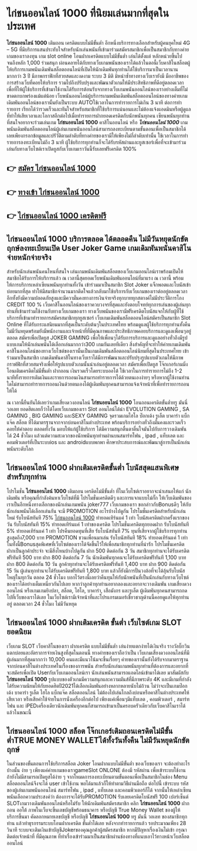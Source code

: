 # ไก่ชนออนไลน์ 1000  ที่นิยมเล่นมากที่สุดในประเทศ

**ไก่ชนออนไลน์ 1000** เติมถอน เครดิตแบบไม่มีขั้นต่ำ  อีกหนึ่งบริการทางเลือกสำหรับผู้คนยุคใหม่ 4G – 5G ที่มีบริการแสนประทับใจสำหรับนักเล่นพนันที่เข้ามาร่วมสมัครสมาชิกเพื่อเป็นสมาชิกกับทางค่ายเกมของเราลงทุน เกม slot online โอนฝากเครดิตแบบไม่มีขั้นต่ำ เล่นได้ตั้งแต่ หลักหน่วยขึ้นไปจนถึงหลัก 1,000 ร่วมสนุก ผ่อนคลายได้กับทางเว็บเกมพนันของเราได้แล้วในตอนี้เว็บคาสิโนสล็อตผู้ให้บริการเกมพนันเดิมพันสล็อตออนไลน์ที่เปิดให้นักเดิมพันทุกท่านได้ใช้บริการมาเป็นเวลานานมากกว่า 3 ปี มีภาพกราฟิกที่สวยสดและงดงาม ระบบ 3 มิติ
มิหนำซ้ำทางทางเว็บเรายังมี มืออาชีพของการสร้างเว็บที่คอยให้บริการ  รวมไปถึงปรับปรุงและพัฒนาตัวเกมให้มีประสิทธิภาพที่ดีอยู่ตลอดเวลา เพื่อที่ให้ผู้ใช้บริการที่เข้ามาใช้งานได้รับการต้อนรับจากทางเว็บเกมพนันออนไลน์ของเราอย่างเต็มที่ไม่ขาดตกบกพร่องแม้แต่น้อย เว็บพนันออนไลน์ผู้บริการเกมพนันเดิมพันสล็อตออนไลน์ของทางค่ายเกมเดิมพันออนไลน์ของเรานั้นยังเป็นระบบ AUTOใช้เวลาในการทำรายการไม่เกิน 3 นาที ต่อการทำรายการ เรียกได้ว่ารวดเร็วและทันใจสำหรับสมาชิกที่ใช้บริการแน่นอนและไม่ต้องแจ้งแอดมินหรือผู้ดูแลที่ทำให้เสียเวลาและโอกาสอีกต่อไปเมื่อทำรายการฝากยอดเครดิตกับนักพนันทุกคน
เซียนพนันทุกท่านที่สนใจอยากจะร่วมเล่นเกม **ไก่ชนออนไลน์ 1000** คาสิโนออนไลน์ หรือ ***ไก่ชนออนไลน์ 1000*** เกมพนันเดิมพันสล็อตออนไลน์ผู้เล่นเกมพนันออนไลน์สามารถลงทะเบียนตามขั้นตอนเพื่อเป็นสมาชิกได้เลยเพียงกรอกข้อมูลและปรัวัติตามลำดับที่ทางค่ายของเรามีให้เพียงไม่กี่ลำดับเท่านั้น ใช้เวลาในการทำรายการลงทะเบียนไม่ถึง 3 นาที ผู้ใช้บริการทุกท่านก็จะได้รับรหัสผ่านและยูสเซอร์เพื่อที่จะเข้ามาร่วมเล่นกับทางเว็บไซต์เราเปิดยูสกับเว็บเกมเราวันนี้รับเลยฟรีเครดิต 100%

## 👉 [สมัคร ไก่ชนออนไลน์ 1000](https://archa888.com/)
## 👉 [ทางเข้า ไก่ชนออนไลน์ 1000](https://archa888.com/)
## 👉 [ไก่ชนออนไลน์ 1000 เครดิตฟรี](https://archa888.com/)

## ไก่ชนออนไลน์ 1000 บริการตลอด ได้ตลอดคืน ไม่มีวันหยุดนักขัตฤกษ์ลงทะเบียนเปิด User Joker Game เกมเดิมพันพนันคาสิโนจ่ายหนักจ่ายจริง

สำหรับนักเล่นพนันคนไหนที่สนใจ เล่นเกมพนันเดิมพันสล็อตของเว็บเกมออนไลน์เราพร้อมเปิดให้สมาชิกได้รับการให้บริการแล้ว ณ เวลานี้สุดยอดเว็บพนันเดิมพันออนไลน์ที่มาแรง ณ เวลานี้ พร้อมให้การบริการเหล่าเซียนพนันทุกท่านทั้งวัน เข้าร่วมมาเป็นสมาชิก Slot Joker แจ็กพอตและโบนัสเข้าบ่อยมากที่สุด ทำให้มีสมาชิกจำนวนมากติดใจแล้วกลับมาใช้บริการกับเว็บเกมของเราต่ออยู่ตลอดเวลา อีกทั้งยังมีความปลอดภัยสูงและมีความั่นคงทางการเงินจ่ายจริงทุกบาททุกสตางค์ไม่มีประวัติการโกง CREDIT 100 % เว็บคาสิโนออนไลน์ของเราควบวงจรที่สุดและยังตอบโจทย์ทุกการเล่นของผู้เล่นทุกท่านที่เข้ามาร่วมใช้งานกับทางเว็บเกมของเรา
ทางเว็บพนันของเรามีฟรีเครดิตโบนัสแจกให้กับผู้ที่ใช้บริการที่เข้ามาทำรายการสมัครสมาชิกทุกยูสเซอร์ เว็บเกมเดิมพันสล็อตออนไลน์สมัครเป็นสมาชิก Slot Online ที่ได้รับกระแสนิยมมากที่สุดเป็นระดับต้นๆในประเทศไทย พร้อมดูแลผู้ใช้บริการทุกท่านทั้งคืน ไม่มีวันหยุดพร้อมยังมีพนักงานและเจ้าหน้าที่ที่มีคุณภาพและประสิทธิภาพคอยบริการและดูแลเพื่อนๆอยู่ตลอด สมัครเพื่อเปิดยูส JOKER GAMING เพื่อให้เพื่อนๆได้รับการบริการและดูแลอย่างทั่วถึงมีรูปแบบเกมให้นักเล่นพนันได้เลือกเล่นมากกว่า300 เกมกันเลยทีเดียว
สิ่งสำคัญที่จะทำให้ค่ายเกมเดิมพันคาสิโนออนไลน์ของทางเว็บไซต์ของเรานั้นเป็นเกมเดิมพันสล็อตออนไลน์นิยมที่สุดในประเทศไทย เข้าร่วมมาเป็นสมาชิก  เกมเดิมพันคาสิโนทางเว็บเราได้มีการพัฒนาและปรับปรุงรูปแบบตัวเกมให้มีภาพกราฟฟิกที่สวยสมจริงเพื่อให้รูปแบบตัวเกมนั้นน่าเล่นอยู่ตลอดเวลา สมัครเพื่อเปิดยูส โจ๊กเกอร์เกมมิ่ง โอนเติมเครดิตไม่มีขั้นต่ำ ฝากถอน เงินรวดเร็วโดยระบบออโต้ ใช้เวลาในการทำรายการไม่ถึง 1-2 นาทีทั้งรายการเติมเงินและรายการถอนเงินสามารถทำรายการได้ด้วยตนเองง่ายๆ หรือหากผู้ใช้งานท่านใดไม่สามารถทำรายการถอนเงินด้วยตนเองได้ผู้เดิมพันทุกคนสามารถแจ้งเจ้าหน้าที่เพื่อทำรายการถอนให้ได้

ณ เวลานี้ยืนยันได้เลยว่าเกมเสี่ยงดวงออนไลน์ **ไก่ชนออนไลน์ 1000** โอนถอนเครดิตขั้นต่ำทรู มันนี่วอเลท ยอดฮิตเลยก็ว่าได้โดยเว็บเกมของเรา Slot ออนไลน์ได้นำ EVOLUTION GAMING , SA GAMING , BIG GAMING และSEXY GAMING จุดรวมเกมไฮโล ป๊อกเด้ง รูเล็ต บาคาร่า แบ็กแจ๊ค สล็อต ที่ได้มาตรฐานจากจากบ่อนคาสิโนต่างประเทศ พร้อมบริการอย่างทั่วถึงมั่นคงและรวดเร็วคอยให้คำตอบ ตลอดทั้งวัน มอบให้แก่ผู้ใช้บริการ ได้มีความสนุกตื่นตาตื่นใจมันไปกับการวางเดิมพัน ได้ 24 ชั่วโมง แล้วแต่ความสะดวกของนักพนันทุกท่านผ่านบนสมาร์ทโฟน , ipad , แท็บเลต และคอมพิวเตอร์ที่เป็นระบบios และ androidแบบพกพา ศึกษาประสบการณ์และพัฒนาสู่การเป็นนักเล่นพนันระดับโลก

## ไก่ชนออนไลน์ 1000 ฝากเติมเครดิตขั้นต่ำ โบนัสสุดแสนพิเศษสำหรับทุกท่าน

โปรโมชั่น **ไก่ชนออนไลน์ 1000** เติมถอน เครดิตไม่มีขั้นต่ำ ที่ในเว็บไซต์เราอยากจะนำเสนอให้แก่  นักเดิมพัน หรือคุณที่กำลังค้นหาเว็บไซต์ที่มี โปรโมชั่นเครดิตดีๆ และการแจกแบบไม่กั๊ก ให้เว็บเดิมพันของเราเป็นอีกหนึ่งทางเลือกของนักเล่นเกมพนัน joker777 เว็บเกมของเรา ขอกล่าวกับBonusดีๆ ให้กับนักเล่นพนันได้เลือกเล่นกัน จะมี PROMOTION อะไรบ้างไปดูกัน
โปรโมชั่นเครดิตสำหรับนักเล่นใหม่ รับโบนัสทันที 75% [ไก่ชนออนไลน์ 1000](https://archa888.com/) ทำยอดเทิร์นแค่ 1 เท่า
โบนัสเครดิตฝากครั้งแรกของวัน รับโบนัสทันที 15% ทำยอดเทิร์นแค่ 1 เท่าของเครดิต
โปรโมชั่นเครดิตทุกยอดฝาก รับโบนัสทันที 5% ทำยอดเทิร์นแค่ 1 เท่า
โปรคืนยอดทุนที่เสีย รับโบนัสทันที 7% ทุนที่เสียจากผู้ใช้บริการทุกท่าน สูงสุดถึง7,000 บาท
 PROMOTION ชวนเพื่อนมาเล่น รับโบนัสทันที 18% ทำยอดเทิร์นแค่ 1 เท่า
ในทั้งนี้Bonusสุดพิเศษที่เว็บไซต์ของเราได้จัดขึ้นไว้ให้เพื่อสมาชิกทุกท่านที่น่ารัก โปรโมชั่นเครดิตฝากเป็นลูกค้าประจำ จะมีสิ่งไหนบ้างไปดูกัน
ฝาก 500 ติดต่อกัน 3 วัน สมาชิกทุกท่านจะได้รับเครดิตฟรีทันที 500 บาท
ฝาก 800 ติดต่อกัน 7 วัน นักเดิมพันทุกคนจะได้รับเครดิตฟรีทันที 1,100 บาท
ฝาก 800 ติดต่อกัน 10 วัน ลูกค้าทุกท่านจะได้รับเครดิตฟรีทันที 1,400 บาท
ฝาก 900 ติดต่อกัน 15 วัน ผู้เล่นทุกท่านจะได้รับเครดิตฟรีทันที 1,800 บาท
แล้วก็ยังมีการปั่นวงล้อที่จะได้ลุ้นรับโบนัสใหญ่ในทุกวัน ตลอด 24 ชั่วโมง บอกไว้ตรงนี้เลยว่าคืนทุนให้กับนักพนันที่เป็นนักเล่นกับทางเว็บไซต์ของเราได้อย่างเต็มเหนี่ยวกันไปเลย หากว่าลูกค้าทุกท่านอยากลองและอยากจะวางเดิมพัน เกมเสี่ยงดวงออนไลน์ หรือเกมเกมยิงปลา, สล็อต, ไฮโล, บาคาร่า, เสือมังกร และรูเล็ต ผู้เดิมพันทุกคนสามารถกดไปที่เว็บของเราได้เลย ในเว็บไซต์เรามีเจ้าหน้าที่และโปรแกรมเมอร์เชี่ยวชาญด้านนี้คอยดูแลให้ทุกท่านอยู่ ตลอดเวลา 24 ชั่วโมง ไม่มีวันหยุด

## ไก่ชนออนไลน์ 1000 ฝากเติมเครดิต ขั้นต่ำ  เว็บไซต์เกม SLOT ยอดนิยม

เว็บเกม SLOT เว็บคาสิโนของเรา ฝากเครดิต แบบไม่มีขั้นต่ำ เล่นง่ายแตกง่ายได้เงินจริง รางวัลบิ๊กวินแตกบ่อยและอัตราการจ่ายเงินสูงที่สุดในตอนนี้ ทางค่ายของเราถือว่าเป็น เว็บเกมเสี่ยงดวงออนไลน์ที่มีผู้เล่นมากที่สุดมากกว่า 10,000 คนและมีแนวโน้มจะขึ้นเรื่อยๆ ค่ายของเรานั้นยังได้รับจากมาตราฐานจากบ่อนคาสิโนต่างประเทศในเรื่องของการพนัน สำหรับนักเล่นเกมพนันทุกท่านที่ต้องการและอยากที่จะสมัครเพื่อเปิด Userกับเว็บเกมออนไลน์เรา นักเล่นพนันสามารถแอดไลน์เข้ามาได้เลย
	มาสัมผัสกับ **ไก่ชนออนไลน์ 1000** รูปแบบของตัวเกมมีความสนุกและความมันส์ที่มีภาพระดับ 4K และมีเกมที่กำลังได้รับความนิยมให้กับยอดฮิตปี2021ได้เลือกเดิมพันอย่างหลากหลายนับไม่ถ้วน  ไม่ว่าจะเป็นเกมป๊อกเด้ง บาคาร่า รูเล็ต ไฮโล แบ็กแจ๊ค สล็อตออนไลน์ ไม่ต้องไปเล่นไกลถึงบ่อนหรือคาสิโนต่างประเทศให้เสียเวลา หรือเสียค่าใช้จ่ายในการนั่งเครื่องอีกต่อไป เพียงแค่เพื่อนๆมีแท็บเลต , คอมพิวเตอร์ , สมาร์ทโฟน และ iPEDเครื่องเดียวนักเดิมพันทุกคนก็สามารถเข้ามาเป็นครอบครัวเดียวกับเว็บคาสิโนเราได้แล้วในขณะนี้

## ไก่ชนออนไลน์ 1000 สล็อต โจ๊กเกอร์เติมถอนเครดิตไม่มีขั้นต่ำTRUE MONEY WALLETได้ทั้งวันทั้งคืน ไม่มีวันหยุดนักขัตฤกษ์

ในส่วนของขั้นตอนการใช้บริการสล็อต Joker โอนฝากแบบไม่มีขั้นต่ำ ของเว็บของเรา จะต้องทำอะไรบ้างนั้น ง่าย ๆ เพียงแค่ค่ายเกมของเราgameSlot ONLONE ต้องมี รหัสผ่าน เพื่อเข้าระบบใช้งาน ถ้ายังไม่มีสามารถเปิดยูสได้ง่าย ๆ จากโหมดการลงทะเบียนตามขั้นตอนเพื่อเป็นสมาชิกในช่อง Menu สล็อตออนไลน์จึงจะได้ user เข้าใช้งาน พอได้มาแล้วก็ให้ทำตามวิธีผ่านมือถือ ต่อไปนี้
เข้าระบบ รหัส  ของผู้เล่นเกมพนันออนไลน์ สมาร์ทโฟน , ipad , แท็บเลต และคอมพิวเตอร์ก็ได้
จากนั้นให้เหล่าเซียนพนันเลือกความประสงค์ว่า ต้องการจะได้รับPROMOTION รับเลยเครดิตโบนัสฟรี 100 เปอร์เซ็นต์  SLOTเกมวางเดิมพันออนไลน์หรือไม่รับ
ให้นักเดิมพันสมัครสมาชิก คลิก **ไก่ชนออนไลน์ 1000** ฝากถอน ออโต้ ภาพในเว็บจะขึ้นเลขบัญชีพร้อมธนาคาร หรือบัญชี True Money Wallet ของผู้ให้บริการขึ้นมา
คัดลอกหมายเลขบัญชี หรือบัญชี **ไก่ชนออนไลน์ 1000** ทรู มันนี่ วอเลท ของสมาชิกทุกท่าน แล้วทำธุรกรรมระบบโอนฝากเครดิต ขั้นต่ำได้เลย
หลังจากทำรายการแล้ว รอประมาณเพียง 28 วินาที ระบบจะเติมเงินเข้าบัญชีJokerของคุณลูกค้าผู้สมัครสมาชิก
หากมีปัญหาเรื่องเงินไม่เข้า กรุณาติดต่อเจ้าหน้าที่ ที่มีคุณภาพ ที่ทำเรื่องเข้าร่วมมาเป็นสมาชิกผ่านช่องทางที่แนบเอาไว้ทางหน้าเว็บสล็อตออนไลน์


